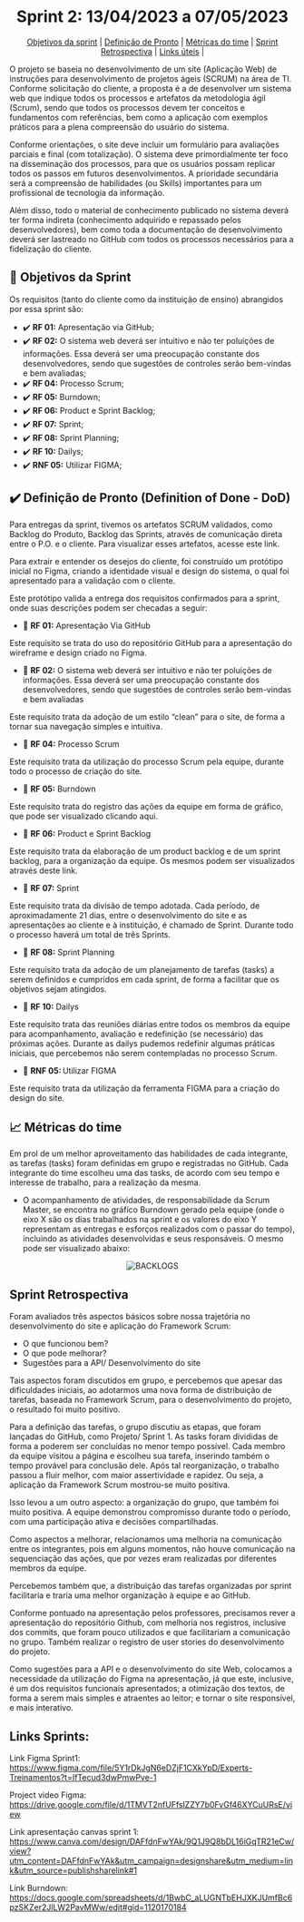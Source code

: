 <span id="topo">
    
<h1 align="center">  Sprint 2: 13/04/2023 a 07/05/2023</h1>

<p align="center">
    <a href="#objetivos">Objetivos da sprint</a>  |  
    <a href="#dor">Definição de Pronto</a>  |  
    <a href="#metricas">Métricas do time</a>  |
    <a href="#sprint">Sprint Retrospectiva</a>  |
    <a href="#links">Links úteis</a>  |

</p>
   
O projeto se baseia no desenvolvimento de um site (Aplicação Web) de instruções para desenvolvimento de projetos ágeis (SCRUM) na área de TI.  Conforme solicitação do cliente, a proposta é a de desenvolver um sistema web que indique todos os processos e artefatos da metodologia ágil (Scrum), sendo que todos os processos devem ter conceitos  e  fundamentos  com  referências,  bem  como  a aplicação com exemplos práticos para a plena compreensão do usuário do sistema.  

Conforme orientações, o site deve incluir um formulário para avaliações parciais e final (com totalização). O sistema deve primordialmente ter foco na disseminação dos processos, para que os usuários possam replicar todos os passos em futuros desenvolvimentos. A prioridade   secundária   será   a   compreensão   de   habilidades (ou Skills) importantes   para   um profissional de tecnologia da informação.  

Além disso, todo o material de conhecimento publicado no sistema deverá ter forma indireta (conhecimento adquirido e repassado pelos desenvolvedores), bem como toda a documentação de desenvolvimento deverá ser lastreado no GitHub com todos os processos necessários para a fidelização do cliente.

<span id="objetivos">
    
## :dart: Objetivos da Sprint
Os requisitos (tanto do cliente como da instituição de ensino) abrangidos por essa sprint são: 
- :heavy_check_mark: **RF 01:** Apresentação via GitHub;
- :heavy_check_mark: **RF 02:** O sistema web deverá ser intuitivo e não ter poluições de informações.  Essa deverá ser uma preocupação constante dos desenvolvedores, sendo que sugestões de controles serão bem-vindas e bem avaliadas;
- :heavy_check_mark: **RF 04:** Processo Scrum;    
- :heavy_check_mark: **RF 05:** Burndown; 
- :heavy_check_mark: **RF 06:** Product e Sprint Backlog;
- :heavy_check_mark: **RF 07:** Sprint;
- :heavy_check_mark: **RF 08:** Sprint Planning;     
- :heavy_check_mark: **RF 10:** Dailys;     
- :heavy_check_mark: **RNF 05:** Utilizar FIGMA; 
     
    
    
<span id="dor">

## ✔️ Definição de Pronto (Definition of Done - DoD)

Para entregas da sprint, tivemos os artefatos SCRUM validados, como Backlog do Produto, Backlog das Sprints, através de comunicação direta entre o P.O. e o cliente. Para visualizar esses artefatos, acesse este link.  

Para extrair e entender os desejos do cliente, foi construído um protótipo inicial no Figma, criando a identidade visual e design do sistema, o qual foi apresentado para a validação com o cliente. 

Este protótipo valida a entrega dos requisitos confirmados para a sprint, onde suas descrições podem ser checadas a seguir:  

- 🧷 **RF 01:** Apresentação Via GitHub 

Este requisito se trata do uso do repositório GitHub para a apresentação do wireframe e design criado no Figma.  
    
- 🧷 **RF 02:** O sistema web deverá ser intuitivo e não ter poluições de informações.  Essa deverá ser uma preocupação constante dos desenvolvedores, sendo que sugestões de controles serão bem-vindas e bem avaliadas 

Este requisito trata da adoção de um estilo “clean” para o site, de forma a tornar sua navegação simples e intuitiva. 

- 🧷 **RF 04:**  Processo Scrum 

Este requisito trata da utilização do processo Scrum pela equipe, durante todo o processo de criação do site. 

- 🧷 **RF 05:** Burndown 

Este requisito trata do registro das ações da equipe em forma de gráfico, que pode ser visualizado clicando aqui. 

- 🧷 **RF 06:** Product e Sprint Backlog 

Este requisito trata da elaboração de um product backlog e de um sprint backlog, para a organização da equipe. Os mesmos podem ser visualizados através deste link. 

- 🧷 **RF 07:** Sprint 

Este requisito trata da divisão de tempo adotada. Cada período, de aproximadamente 21 dias, entre o desenvolvimento do site e as apresentações ao cliente e à instituição, é chamado de Sprint. Durante todo o processo haverá um total de três Sprints. 

- 🧷 **RF 08:** Sprint Planning 

Este requisito trata da adoção de um planejamento de tarefas (tasks) a serem definidos e cumpridos em cada sprint, de forma a facilitar que os objetivos sejam atingidos. 

- 🧷 **RF 10:** Dailys 

Este requisito trata das reuniões diárias entre todos os membros da equipe para acompanhamento, avaliação e redefinição (se necessário) das próximas ações. Durante as dailys pudemos redefinir algumas práticas iniciais, que percebemos não serem contempladas no processo Scrum.  

- 🧷 **RNF 05:** Utilizar FIGMA 

Este requisito trata da utilização da ferramenta FIGMA para a criação do design do site.     


<span id="#metricas">
    
## 📈 Métricas do time
    
Em prol de um melhor aproveitamento das habilidades de cada integrante, as tarefas (tasks) foram definidas em grupo e registradas no GitHub. Cada integrante do time escolheu uma das tasks, de acordo com seu tempo e interesse de trabalho, para a realização da mesma.
    
- O acompanhamento de atividades, de responsabilidade da Scrum Master, se encontra no gráfico Burndown gerado pela equipe (onde o eixo X são os dias trabalhados na sprint e os valores do eixo Y representam as entregas e esforços realizados com o passar do tempo), incluindo as atividades desenvolvidas e seus responsáveis. O mesmo pode ser visualizado abaixo:

<div align="center">

![BACKLOGS](https://github.com/Our-time-Fatec/.github/blob/c3b32329dc8350161ec5505b7dca4157d23e11c5/profile/burndown-chart.png)
</div>    
    

<span id="sprint"> 
    
## Sprint Retrospectiva
    
Foram avaliados três aspectos básicos sobre nossa trajetória no desenvolvimento do site e aplicação do Framework Scrum: 
- O que funcionou bem?  
- O que pode melhorar? 
- Sugestões para a API/ Desenvolvimento do site 
    
Tais aspectos foram discutidos em grupo, e percebemos que apesar das dificuldades iniciais, ao adotarmos uma nova forma de distribuição de tarefas, baseada no Framework Scrum, para o desenvolvimento do projeto, o resultado foi muito positivo.  

Para a definição das tarefas, o grupo discutiu as etapas, que foram lançadas do GitHub, como Projeto/ Sprint 1. As tasks foram divididas de forma a poderem ser concluídas no menor tempo possível. Cada membro da equipe visitou a página e escolheu sua tarefa, inserindo também o tempo provável para conclusão dele. Após tal reorganização, o trabalho passou a fluir melhor, com maior assertividade e rapidez. Ou seja, a aplicação da Framework Scrum mostrou-se muito positiva. 

Isso levou a um outro aspecto: a organização do grupo, que também foi muito positiva. A equipe demonstrou compromisso durante todo o período, com uma participação ativa e decisões compartilhadas.  

Como aspectos a melhorar, relacionamos uma melhoria na comunicação entre os integrantes, pois em alguns momentos, não houve comunicação na sequenciação das ações, que por vezes eram realizadas por diferentes membros da equipe. 

Percebemos também que, a distribuição das tarefas organizadas por sprint facilitaria e traria uma melhor organização à equipe e ao GitHub. 

Conforme pontuado na apresentação pelos professores, precisamos rever a apresentação do repositório Github, com melhoria nos registros, inclusive dos commits, que foram pouco utilizados e que facilitariam a comunicação no grupo. Também realizar o registro de user stories do desenvolvimento do projeto. 

Como sugestões para a API e o desenvolvimento do site Web, colocamos a necessidade da utilização do Figma na apresentação, já que este, inclusive, é um dos requisitos funcionais apresentados; a otimização dos textos, de forma a serem mais simples e atraentes ao leitor; e tornar o site responsível, e mais interativo.     
    
    
<span id="links">
    
## Links Sprints:
 Link Figma Sprint1: https://www.figma.com/file/5Y1rDkJgN6eDZjF1CXkYpD/Experts-Treinamentos?t=IfTecud3dwPmwPve-1
 
 Project video Figma: https://drive.google.com/file/d/1TMVT2nfUFfslZZY7b0FvGf46XYCuURsE/view
 
 Link apresentação canvas sprint 1: https://www.canva.com/design/DAFfdnFwYAk/9Q1J9Q8bDL16iGqTR21eCw/view?utm_content=DAFfdnFwYAk&utm_campaign=designshare&utm_medium=link&utm_source=publishsharelink#1
 
 Link Burndown: https://docs.google.com/spreadsheets/d/1BwbC_aLUGNTbEHJXKJUmfBc6pzSKZer2JlLW2PavMWw/edit#gid=1120170184
<!--

**Here are some ideas to get you started:**

🙋‍♀️ A short introduction - what is your organization all about?
🌈 Contribution guidelines - how can the community get involved?
👩‍💻 Useful resources - where can the community find your docs? Is there anything else the community should know?
🍿 Fun facts - what does your team eat for breakfast?
🧙 Remember, you can do mighty things with the power of [Markdown](https://docs.github.com/github/writing-on-github/getting-started-with-writing-and-formatting-on-github/basic-writing-and-formatting-syntax)
-->
